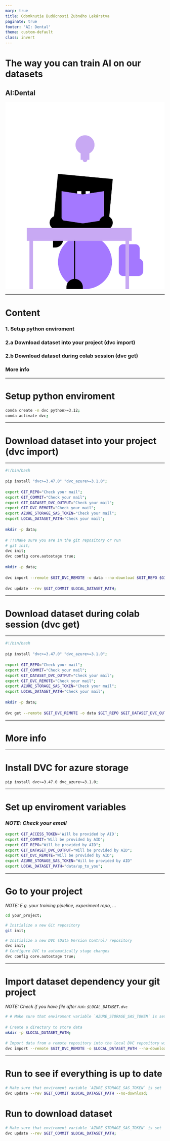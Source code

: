 ```yaml
---
marp: true
title: Odomknutie Budúcnosti Zubného Lekárstva
paginate: true
footer: 'AI: Dental'
theme: custom-default
class: invert
---
```


<!-- _footer: "" -->
# The way you can train AI on our datasets
## AI:Dental

![bg right](img/mascot/AID_4.svg)

---

# Content
### 1. Setup python enviroment
### 2.a Download dataset into your project **(dvc import)**
### 2.b Download dataset during colab session **(dvc get)**
### More info

---

# Setup python enviroment
```bash 
conda create -n dvc python>=3.12;
conda activate dvc;
```

---

# Download dataset into your project **(dvc import)**

--- 

```bash
#!/bin/bash

pip install "dvc>=3.47.0" "dvc_azure>=3.1.0";

export GIT_REPO="Check your mail";
export GIT_COMMIT="Check your mail";
export GIT_DATASET_DVC_OUTPUT="Check your mail";
export GIT_DVC_REMOTE="Check your mail";
export AZURE_STORAGE_SAS_TOKEN="Check your mail";
export LOCAL_DATASET_PATH="Check your mail";

mkdir -p data;

# !!!Make sure you are in the git repository or run 
# git init;
dvc init;
dvc config core.autostage true;

mkdir -p data;

dvc import --remote $GIT_DVC_REMOTE -o data --no-download $GIT_REPO $GIT_DATASET_DVC_OUTPUT;

dvc update --rev $GIT_COMMIT $LOCAL_DATASET_PATH;
```

---

# Download dataset during colab session **(dvc get)**

---

```bash
#!/bin/bash

pip install "dvc>=3.47.0" "dvc_azure>=3.1.0";

export GIT_REPO="Check your mail";
export GIT_COMMIT="Check your mail";
export GIT_DATASET_DVC_OUTPUT="Check your mail";
export GIT_DVC_REMOTE="Check your mail";
export AZURE_STORAGE_SAS_TOKEN="Check your mail";
export LOCAL_DATASET_PATH="Check your mail";

mkdir -p data;

dvc get --remote $GIT_DVC_REMOTE -o data $GIT_REPO $GIT_DATASET_DVC_OUTPUT;
```

---

# More info

---


# Install DVC for azure storage
```bash
pip install dvc>=3.47.0 dvc_azure>=3.1.0;
```

---

# Set up enviroment variables
### *NOTE: Check your email*
```bash
export GIT_ACCESS_TOKEN='Will be provided by AID';
export GIT_COMMIT='Will be provided by AID';
export GIT_REPO="Will be provided by AID";
export GIT_DATASET_DVC_OUTPUT="Will be provided by AID";
export GIT_DVC_REMOTE="Will be provided by AID";
export AZURE_STORAGE_SAS_TOKEN="Will be provided by AID"
export LOCAL_DATASET_PATH="data/up_to_you";
```
---


# Go to your project
*NOTE: E.g. your training pipeline, experiment repo, ...*
```bash
cd your_project;
```
```bash
# Initialize a new Git repository
git init;
```
```bash
# Initialize a new DVC (Data Version Control) repository
dvc init;
# Configure DVC to automatically stage changes
dvc config core.autostage true;
```

---
# Import dataset dependency **your git project**

*NOTE: Check if you have file after run: `$LOCAL_DATASET.dvc`*

```bash
# # Make sure that enviroment variable `AZURE_STORAGE_SAS_TOKEN` is set

# Create a directory to store data
mkdir -p $LOCAL_DATASET_PATH;

# Import data from a remote repository into the local DVC repository without downloading it. It will make .dvc file
dvc import --remote $GIT_DVC_REMOTE -o $LOCAL_DATASET_PATH --no-download $GIT_REPO $GIT_DATASET_DVC_OUTPUT;
```

---
# Run to see if everything is **up to date**
```bash
# Make sure that enviroment variable `AZURE_STORAGE_SAS_TOKEN` is set
dvc update --rev $GIT_COMMIT $LOCAL_DATASET_PATH --no-download;
```


# Run to **download** dataset

```bash
# Make sure that enviroment variable `AZURE_STORAGE_SAS_TOKEN` is set
dvc update --rev $GIT_COMMIT $LOCAL_DATASET_PATH;
```